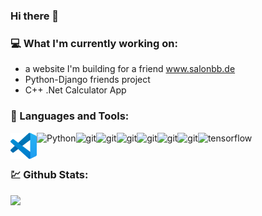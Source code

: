 ### Hi there 👋

### 💻 What I'm currently working on:
- a website I'm building for a friend www.salonbb.de
- Python-Django friends project
- C++ .Net Calculator App

### :wrench: Languages and Tools:
<a href="https://code.visualstudio.com/" target="_blank"> 
<img src="https://raw.githubusercontent.com/github/explore/80688e429a7d4ef2fca1e82350fe8e3517d3494d/topics/visual-studio-code/visual-studio-code.png" align="left" alt="git" height='42px'/> </a>

<a href="https://www.python.org" target="_blank">
<img align="left" alt="Python" height ="42px" src="https://raw.githubusercontent.com/rahul-jha98/github_readme_icons/main/language_and_tools/square/python/python.svg"></a>

<img src="https://github.com/isocpp/logos/blob/master/cpp_logo.png" align="left" alt="git" height='42px'/>

<img src="https://user-images.githubusercontent.com/11306104/28999421-69312b92-7a03-11e7-9268-a1a8756b5442.png" align="left" alt="git" height='42px'/>

<a href="https://de.wikipedia.org/wiki/Linux"> 
<img src="https://edent.github.io/SuperTinyIcons/images/svg/linux.svg" align="left" alt="git" height='42px'/> </a>

<a href="https://git-scm.com/" target="_blank"> 
<img src="https://raw.githubusercontent.com/rahul-jha98/github_readme_icons/main/language_and_tools/square/git-scm/git-scm.svg" align="left" alt="git" height='42px'/> </a>

<a href="https://www.docker.com/">
<img src="https://edent.github.io/SuperTinyIcons/images/svg/docker.svg" align="left" alt="git" height='42px'/> </a>

<a href="https://developer.nvidia.com/embedded/jetson-tx2">
<img src="https://icons.iconarchive.com/icons/bokehlicia/pacifica/256/nvidia-settings-icon.png" align="left" alt="git" height='42px'/> </a>

<a href="https://www.tensorflow.org" target="_blank"> <img align="left" src="https://raw.githubusercontent.com/rahul-jha98/github_readme_icons/main/language_and_tools/square/tensorflow/tensorflow.svg" alt="tensorflow" height="42px"/> </a> 
<br>
<br>

### 💹 Github Stats:
<div>
  <a href="https://github.com/Moritz-bit">
  <img height="180em" src="https://github-readme-stats.vercel.app/api?username=Moritz-bit&hide=stars&count_private=true&theme=prussian&show_icons=true"/>
</div>
    
<!--
**Moritz-bit/Moritz-bit** is a ✨ _special_ ✨ repository because its `README.md` (this file) appears on your GitHub profile.
Here are some ideas to get you started:
- 🔭 I’m currently working on ...
- 🌱 I’m currently learning ...
- 👯 I’m looking to collaborate on ...
- 🤔 I’m looking for help with ...
- 💬 Ask me about ...
- 📫 How to reach me: ...
- 😄 Pronouns: ...
- ⚡ Fun fact: ...
-->
